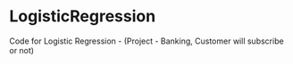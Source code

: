 # LogisticRegression
Code for Logistic Regression - (Project - Banking, Customer will subscribe or not)
